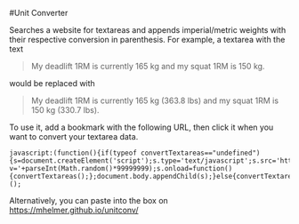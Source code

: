 #Unit Converter

Searches a website for textareas and appends imperial/metric weights with their respective conversion in parenthesis. For example, a textarea with the text

> My deadlift 1RM is currently 165 kg and my squat 1RM is 150 kg.

would be replaced with

> My deadlift 1RM is currently 165 kg (363.8 lbs) and my squat 1RM is 150 kg (330.7 lbs).

To use it, add a bookmark with the following URL, then click it when you want to convert your textarea data.

```
javascript:(function(){if(typeof convertTextareas=="undefined"){s=document.createElement('script');s.type='text/javascript';s.src='https://mhelmer.github.io/unitconv/js/unitconv.js?v='+parseInt(Math.random()*99999999);s.onload=function(){convertTextareas();};document.body.appendChild(s);}else{convertTextareas();}})();
```

Alternatively, you can paste into the box on https://mhelmer.github.io/unitconv/

